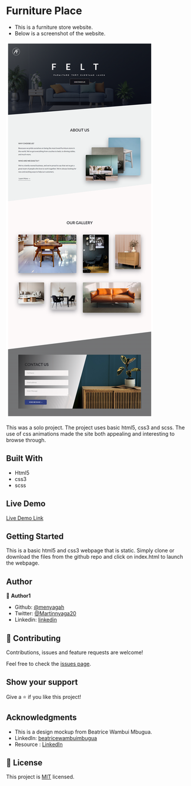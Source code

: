 # Furniture Place

- This is a furniture store website.
- Below is a screenshot of the website.

![screenshot](img/shot.png)

This was a solo project. The project uses basic html5, css3 and scss.
The use of css animations made the site both appealing and interesting to browse through.

## Built With

- Html5
- css3
- scss

## Live Demo

[Live Demo Link](https://menyagah.github.io/Furniture_place/)

## Getting Started

This is a basic html5 and css3 webpage that is static. Simply clone or download the files from the github repo and click on index.html to launch the webpage.

## Author

👤 **Author1**

- Github: [@menyagah](https://github.com/menyagah)
- Twitter: [@Martinnyaga20](https://twitter.com/Martinnyaga20)
- Linkedin: [linkedin](https://www.linkedin.com/in/martin-nyagah/)

## 🤝 Contributing

Contributions, issues and feature requests are welcome!

Feel free to check the [issues page](issues/).

## Show your support

Give a ⭐️ if you like this project!

## Acknowledgments

- This is a design mockup from Beatrice Wambui Mbugua.
- LinkedIn: [beatricewambuimbugua](https://www.linkedin.com/in/beatricewambuimbugua/)
- Resource : [LinkedIn](https://www.linkedin.com/posts/beatricewambuimbugua_uxdesign-ui-activity-6926460570825019394-6Vwl?utm_source=linkedin_share&utm_medium=member_desktop_web)

## 📝 License

This project is [MIT](lic.url) licensed.
